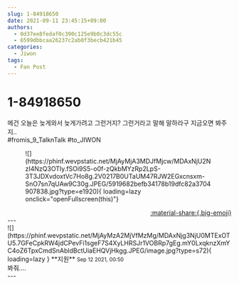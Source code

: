 ```yaml
---
slug: 1-84918650
date: 2021-09-11 23:45:15+09:00
authors:
  - 0d37ee8fedaf0c390c125e9b0c3dc55c
  - 6599dbbcaa26237c2ab0f3becb421b45
categories:
  - Jiwon
tags:
  - Fan Post
---
```


# 1-84918650

<div class="post-container" markdown="1">
<div class="content-container md-sidebar__scrollwrap" markdown="1">

메건 오늘은 늦게와서 늦게가려고 그런거지? 그런거라고 말해 말하라구 지금오면 봐주지..<br>\#fromis_9_TalknTalk \#to_JIWON
<figure markdown="1">
![](https://phinf.wevpstatic.net/MjAyMjA3MDJfMjcw/MDAxNjU2NzI4NzQ3OTIy.fSOi9S5-o0f-zQkbMYzRp2LpS-3T3JDXvdoxtVc7Ho8g.2V0217B0UTaUM47RJW2EGxcnsxm-SnO7sn7qUAw9C30g.JPEG/5919682befb34178b19dfc82a3704907838.jpg?type=e1920){ loading=lazy onclick="openFullscreen(this)"}
</figure>


</div>
</div>

<div style="text-align: right;" markdown="1">
<a href="https://weverse.io/fromis9/fanpost/1-84918650" style="text-align: right;">:material-share:{.big-emoji}</a>
</div>
---

<div class="comments-container md-sidebar__scrollwrap" markdown="1">
<div class="comment" markdown="1">
<div class='id-container' markdown="1">
![](https://phinf.wevpstatic.net/MjAyMzA2MjVfMzMg/MDAxNjg3NjU0MTExOTU5.7GFeCpkRW4jdCPevFi1sgeF7S4XyLHRSJr1VOBRp7gEg.mY0LxqknzXmYC4oZ6TpxCmdSnAbldBctUiaEHQVjHkgg.JPEG/image.jpg?type=s72){ loading=lazy }
**<span class="artist">지원</span>** <small>Sep 12 2021, 00:50</small><br>
</div>
<div class='comment-body' markdown="1">
봐줘....
</div>
</div>
</div>
---
